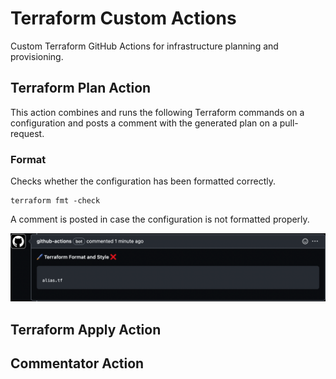 # Terraform Custom Actions

Custom Terraform GitHub Actions for infrastructure planning and provisioning.


## Terraform Plan Action

This action combines and runs the following Terraform commands on a configuration and posts a comment with the generated plan on a pull-request.

### Format

Checks whether the configuration has been formatted correctly.

```
terraform fmt -check
```

A comment is posted in case the configuration is not formatted properly.

![This is an image](./comments/format-error.png)

## Terraform Apply Action


## Commentator Action
